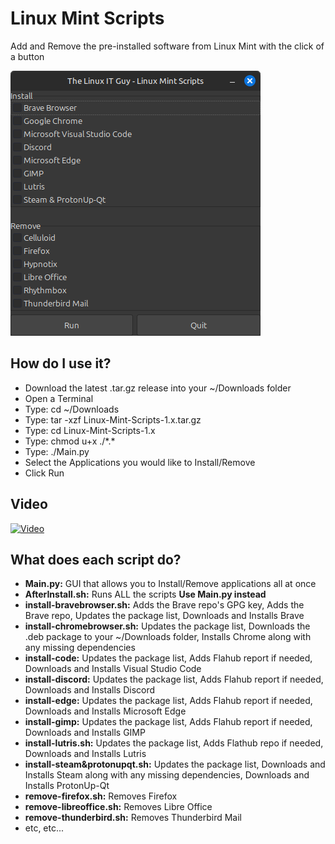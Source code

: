 # Linux Mint Scripts
Add and Remove the pre-installed software from Linux Mint with the click of a button



![](<Screenshot/Screenshot.png>)

## How do I use it?
- Download the latest .tar.gz release into your ~/Downloads folder
- Open a Terminal
- Type: cd ~/Downloads
- Type: tar -xzf Linux-Mint-Scripts-1.x.tar.gz
- Type: cd Linux-Mint-Scripts-1.x
- Type: chmod u+x ./\*.\*
- Type: ./Main.py
- Select the Applications you would like to Install/Remove
- Click Run

## Video
[![Video](https://img.youtube.com/vi/2uZ2nKqSUyE/maxresdefault.jpg)](https://youtu.be/2uZ2nKqSUyE?si=s5R-kx7815zsqOnR&t=697)

## What does each script do?
- **Main.py:** GUI that allows you to Install/Remove applications all at once
-  **AfterInstall.sh:** Runs ALL the scripts **Use Main.py instead**
-  **install-bravebrowser.sh:** Adds the Brave repo's GPG key, Adds the Brave repo, Updates the package list, Downloads and Installs Brave
-  **install-chromebrowser.sh:** Updates the package list, Downloads the .deb package to your ~/Downloads folder, Installs Chrome along with any missing dependencies
-  **install-code:** Updates the package list, Adds Flahub report if needed, Downloads and Installs Visual Studio Code
-  **install-discord:** Updates the package list, Adds Flahub report if needed, Downloads and Installs Discord
-  **install-edge:** Updates the package list, Adds Flahub report if needed, Downloads and Installs Microsoft Edge
-  **install-gimp:** Updates the package list, Adds Flahub report if needed, Downloads and Installs GIMP
-  **install-lutris.sh:** Updates the package list, Adds Flathub repo if needed, Downloads and Installs Lutris
-  **install-steam&protonupqt.sh:** Updates the package list, Downloads and Installs Steam along with any missing dependencies, Downloads and Installs ProtonUp-Qt
-  **remove-firefox.sh:** Removes Firefox
-  **remove-libreoffice.sh:** Removes Libre Office
-  **remove-thunderbird.sh:** Removes Thunderbird Mail
-  etc, etc...
